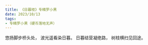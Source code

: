 ```yaml
---
title: 《日暮枝》专精罗小黑
date: 2023/10/13
tags:
- 专精罗小黑（硬币落地无声）
---
```

悠扬脚步桥头处，
波光遥看染日暮。
日暮结营凝绝路，
树枝横扫见回途。
